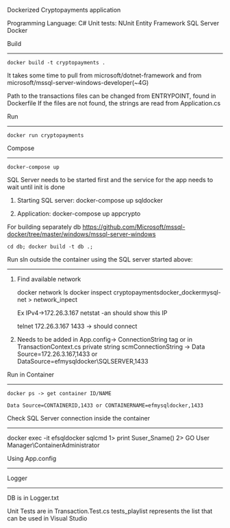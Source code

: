 Dockerized Cryptopayments application

Programming Language: C#
Unit tests: NUnit
Entity Framework
SQL Server
Docker

Build
***************

	docker build -t cryptopayments .

It takes some time to pull from microsoft/dotnet-framework and from microsoft/mssql-server-windows-developer(~4G)

Path to the transactions files can be changed from ENTRYPOINT, found in Dockerfile
If the files are not found, the strings are read from Application.cs

Run
***************

	docker run cryptopayments


Compose
***************

	docker-compose up

SQL Server needs to be started first and the service for the app needs to wait until init is done

1. Starting SQL server:
	docker-compose up sqldocker

2. Application:
	docker-compose up appcrypto

For building separately db
	https://github.com/Microsoft/mssql-docker/tree/master/windows/mssql-server-windows

	cd db; docker build -t db .;

Run sln outside the container 
using the SQL server started above:
***************

1. Find available network

	docker network ls
	docker inspect cryptopaymentsdocker_dockermysql-net > network_inpect

	Ex IPv4->172.26.3.167
	netstat -an should show this IP

	telnet 172.26.3.167 1433 -> should connect

2. Needs to be added in App.config-> ConnectionString tag or in TransactionContext.cs
	private string scmConnectionString -> Data Source=172.26.3.167,1433 or DataSource=efmysqldocker\\SQLSERVER,1433
	

Run in Container
***************

	docker ps -> get container ID/NAME 
	
	Data Source=CONTAINERID,1433 or CONTAINERNAME=efmysqldocker,1433

	
Check SQL Server connection inside the container
***************

docker exec -it efsqldocker sqlcmd
1> print Suser_Sname()
2> GO
User Manager\ContainerAdministrator

Using App.config
***************

  <connectionStrings>
    <add name="ConnectionString" connectionString="Data Source=efmysqldocker\\SQLSERVER,1433;Initial Catalog = CryptoPayments.TransactionContext; User Id=sa; Password=Password1; Persist Security Info = True; Connection Timeout=10" providerName="System.Data.SqlClient" />
  </connectionStrings>

Logger
***************

DB is in Logger.txt

Unit Tests are in Transaction.Test.cs
tests_playlist represents the list that can be used in Visual Studio

